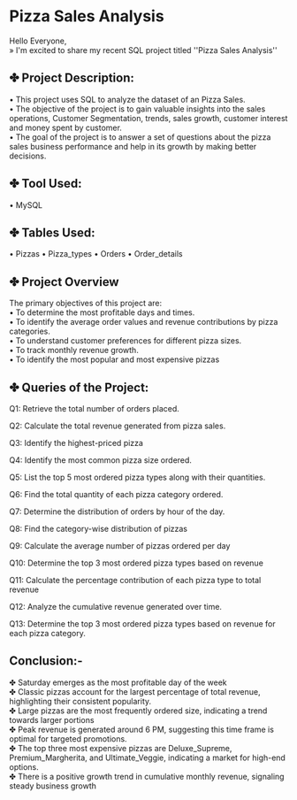 # Pizza Sales Analysis  
Hello Everyone,  
» I'm excited to share my recent SQL project titled ''Pizza Sales Analysis''  
## ✤ Project Description:
•	This project uses SQL to analyze the dataset of an Pizza Sales.  
•	The objective of the project is to gain valuable insights into the sales operations, Customer Segmentation, trends, sales growth, customer interest and money spent by customer.  
•	The goal of the project is to answer a set of questions about the pizza sales business performance and help in its growth by making better decisions.  

## ✤ Tool Used:  
•	MySQL  

## ✤ Tables Used:  
•	Pizzas
•	Pizza_types
•	Orders
•	Order_details


## ✤ Project Overview  
The primary objectives of this project are:  
•	To determine the most profitable days and times.  
•	To identify the average order values and revenue contributions by pizza categories.  
•	To understand customer preferences for different pizza sizes.  
•	To track monthly revenue growth.  
•	To identify the most popular and most expensive pizzas  

## ✤ Queries of the Project:  
 
Q1:  Retrieve the total number of orders placed. 

Q2:  Calculate the total revenue generated from pizza sales. 

Q3:  Identify the highest-priced pizza 

Q4:  Identify the most common pizza size ordered. 

Q5:  List the top 5 most ordered pizza types along with their quantities.  

Q6:  Find the total quantity of each pizza category ordered.

Q7: Determine the distribution of orders by hour of the day.  

Q8:  Find the category-wise distribution of pizzas

Q9:  Calculate the average number of pizzas ordered per day 

Q10: Determine the top 3 most ordered pizza types based on revenue

Q11: Calculate the percentage contribution of each pizza type to total revenue

Q12: Analyze the cumulative revenue generated over time.

Q13: Determine the top 3 most ordered pizza types based on revenue for each pizza category.


## Conclusion:-
✤	Saturday emerges as the most profitable day of the week  
✤	Classic pizzas account for the largest percentage of total revenue, highlighting their consistent popularity.  
✤	Large pizzas are the most frequently ordered size, indicating a trend towards larger portions  
✤	Peak revenue is generated around 6 PM, suggesting this time frame is optimal for targeted promotions.  
✤	The top three most expensive pizzas are Deluxe_Supreme, Premium_Margherita, and Ultimate_Veggie, indicating a market for high-end options.  
✤	There is a positive growth trend in cumulative monthly revenue, signaling steady business growth  

 
